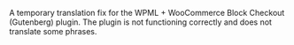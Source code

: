 A temporary translation fix for the WPML + WooCommerce Block Checkout (Gutenberg) plugin. The plugin is not functioning correctly and does not translate some phrases.


